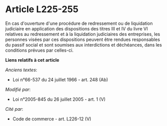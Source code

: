 # Article L225-255

En cas d'ouverture d'une procédure de redressement ou de liquidation judiciaire en application des dispositions des titres
III et IV du livre VI relatives au redressement et à la liquidation judiciaires des entreprises, les personnes visées par ces
dispositions peuvent être rendues responsables du passif social et sont soumises aux interdictions et déchéances, dans les
conditions prévues par celles-ci.

**Liens relatifs à cet article**

_Anciens textes_:

  - Loi n°66-537 du 24 juillet 1966 - art. 248 (Ab)

_Modifié par_:

  - Loi n°2005-845 du 26 juillet 2005 - art. 1 (V)

_Cité par_:

  - Code de commerce - art. L226-12 (V)

